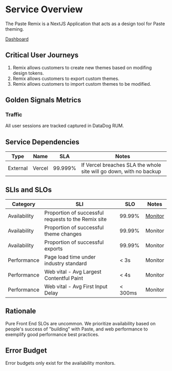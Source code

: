 # Service Overview

The Paste Remix is a NextJS Application that acts as a design tool for Paste theming.

[Dashboard](https://app.datadoghq.com/dashboard/p79-36e-cxi/paste-monitoring-dashboard?from_ts=1656022950408&to_ts=1656026550408&live=true)

## Critical User Journeys

1. Remix allows customers to create new themes based on modifing design tokens.
2. Remix allows customers to export custom themes.
3. Remix allows customers to import custom themes to be modified.

## Golden Signals Metrics

### Traffic

All user sessions are tracked captured in DataDog RUM.

## Service Dependencies

| Type     | Name    | SLA     | Notes                                                               |
| -------- | ------- | ------- | ------------------------------------------------------------------- |
| External | Vercel | 99.999% | If Vercel breaches SLA the whole site will go down, with no backup |

## SLIs and SLOs

| Category     | SLI                                                 | SLO     | Notes                                                  |
| ------------ | --------------------------------------------------- | ------- | ------------------------------------------------------ |
| Availability | Proportion of successful requests to the Remix site | 99.99%  | [Monitor](https://app.datadoghq.com/monitors/74628022) |
| Availability | Proportion of successful theme changes              | 99.99%  | Monitor                                                |
| Availability | Proportion of successful exports                    | 99.99%  | Monitor                                                |
| Performance  | Page load time under industry standard              | < 3s    | Monitor                                                |
| Performance  | Web vital - Avg Largest Contentful Paint            | < 4s    | Monitor                                                |
| Performance  | Web vital - Avg First Input Delay                   | < 300ms | Monitor                                                |

## Rationale

Pure Front End SLOs are uncommon. We prioritize availability based on people's success of "building" with Paste, and web performance to exemplify good performance best practices.

## Error Budget

Error budgets only exist for the availability monitors.
